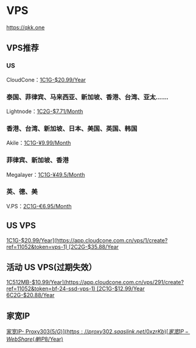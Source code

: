 # VPS
https://qkk.one

## VPS推荐  
### US
CloudCone：[1C1G-$20.99/Year](https://app.cloudcone.com.cn/?ref=11052)  

### 泰国、菲律宾、马来西亚、新加坡、香港、台湾、亚太……
Lightnode：[1C2G-$7.71/Month](https://www.lightnode.com/?inviteCode=JJI33F&promoteWay=LINK)   

### 香港、台湾、新加坡、日本、美国、英国、韩国
Akile：[1C1G-¥9.99/Month](https://akile.io/register?aff_code=d73a8ecf-8cf7-43c5-b024-aa50b76ec8b5)

### 菲律宾、新加坡、香港
Megalayer：[1C1G-¥49.5/Month](https://account.megalayer.net/aff.php?aff=1678)   

### 英、德、美
V.PS：[2C1G-€6.95/Month](https://vps.hosting/?affid=1504)  

## US VPS 
[1C1G-$20.99/Year](https://app.cloudcone.com.cn/vps/1/create?ref=11052&token=vps-1)  
[2C2G-$35.88/Year](https://app.cloudcone.com.cn/vps/2/create?ref=11052&token=vps-2)


## 活动 US VPS(过期失效）
[1C512MB-$10.99/Year](https://app.cloudcone.com.cn/vps/291/create?ref=11052&token=bf-24-ssd-vps-1)  
[2C1G-$12.99/Year](https://app.cloudcone.com.cn/vps/292/create?ref=11052&token=bf-24-ssd-vps-2)  
[6C2G-$20.88/Year](https://app.cloudcone.com.cn/vps/293/create?ref=11052&token=bf-24-ssd-vps-3) 


## 家宽IP
[家宽IP- Proxy303($5/G)](https://proxy302.saaslink.net/0xzrKb)  
[家宽IP-WebShare(单IP$8/Year)](https://www.webshare.io/?referral_code=8ig2xddbuniv)  
